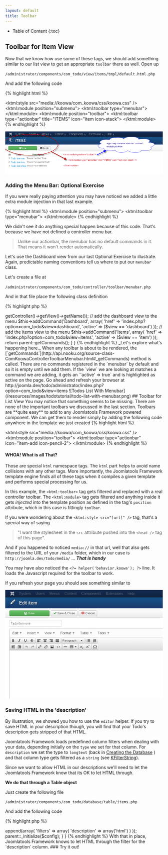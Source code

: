 ```yaml
---
layout: default
title: Toolbar
---
```


* Table of Content
{:toc}

## Toolbar for Item View

Now that we know how use some of these tags, we should add something similar to our list view to get an appropriate `toolbar` there as well.
Open up

`/administrator/components/com_todo/view/items/tmpl/default.html.php`

And add the following code

{% highlight html %}
<?= helper('behavior.koowa'); ?>
 <ktml:style src="media://koowa/com_koowa/css/koowa.css" />
 <ktml:module position="submenu">
     <ktml:toolbar type="menubar">
 </ktml:module>
 <ktml:module position="toolbar">
     <ktml:toolbar type="actionbar" title="ITEMS" icon="item icon-stack">
 </ktml:module>
{% endhighlight %}

![Todos List With Toolbar](/resources/images/todotutorial/todo-list-with-toolbar.png)


### Adding the Menu Bar: Optional Exercise

If you were really paying attention you may have noticed we added a little extra module injection in that last example.

{% highlight html %}
 <ktml:module position="submenu">
     <ktml:toolbar type="menubar">
 </ktml:module>
{% endhighlight %}

We didn't see it do anything special happen because of this code. That's because we have not defined a controller menu bar.

>Unlike our actionbar, the menubar has no default commands in it. That means it won't render automatically.

Let's use the Dashboard view from our last Optional Exercise to illustrate. Again, predictable naming conventions tell us where to put our
`menubar` class.

Let's create a file at

`/administrator/components/com_todo/controller/toolbar/menubar.php`

And in that file place the following class definition

{% highlight php %}
<?php
class ComTodoControllerToolbarMenubar extends ComKoowaControllerToolbarMenubar
{
    function getCommands()
    {
        $view = KStringInflector::singularize($this->getController()->getView()->getName());
        // add the dashboard view to the menu
        $this->addCommand('Dashboard', array(
            'href' => 'index.php?option=com_todo&view=dashboard',
            'active' => ($view == 'dashboard')
        ));
        // add the items view to the menu
        $this->addCommand('Items', array(
            'href' => 'index.php?option=com_todo&view=items',
            'active' => ($view == 'item')
        ));
        return parent::getCommands();
    }
}
{% endhighlight %}

_Let's explore what's happening here._

When any toolbar is about to be rendered, the [`getCommands`](http://api.nooku.org/source-class-ComKoowaControllerToolbarMenubar.html#_getCommands) method is called. There are no commands registered in the `menubar`
by default and so it is empty until we add them. If the `view` we are looking at matches a command we are adding, it gets
an `'active' => true` and is highlighted as active on the page.

Go ahead and refresh your browser at http://joomla.dev/todo/administrator/index.php?option=com_todo&view=items

![Todos List With Menubar](/resources/images/todotutorial/todo-list-with-menubar.png)


## Toolbar for List View

You may notice that something seems to be missing. There are none of the important toolbars we discussed in the last section.

Toolbars are **quite easy** to add to any Joomlatools Framework powered component. We can get them to render simply by adding the following
code anywhere in the template we just created

{% highlight html %}
<?= helper('behavior.koowa'); ?>
<ktml:style src="media://koowa/com_koowa/css/koowa.css" />
<ktml:module position="toolbar">
    <ktml:toolbar type="actionbar" icon="item-add icon-pencil-2">
</ktml:module>
{% endhighlight %}

#### WHOA! What is all That?

Those are special `ktml` namespace tags. The `ktml` part helps to avoid name collisions with any other tags. More importantly,
the Joomlatools Framework template engine finds all of these tags when it compiles a given template and performs special processing for us.

In this example, the `<ktml:toolbar>` tag gets filtered and replaced with a real controller toolbar. The `<ktml:module>` tag gets filtered and
anything inside it gets *injected* into the template position as defined in the tag's `position` attribute, which in this case is fittingly `toolbar`.

If you were wondering about the `<ktml:style src="[url]" />` tag, that's a special way of saying

>"I want the stylesheet in the `src` attribute pushed into the `<head />` tag of this page".

And if you happened to noticed `media://` in that url, well that also gets filtered to the URL of your `/media`
folder, which in our case is `http://joomla.dev/todo/media/` ... _**That is handy**_

You may have also noticed the `<?= helper('behavior.koowa'); ?>` line. It loads the Javascript required for the toolbar
to work.

If you refresh your page you should see something similar to

![Todos Item With Toolbar](/resources/images/todotutorial/todo-form-with-toolbar.png)

### Saving HTML in the 'description'

By illustration, we showed you how to use the `editor` helper. If you try to save HTML in your description though, you will
 find that your Todo's description gets stripped of that HTML.

Joomlatools Framework loads predefined column filters when dealing with your data, depending initially on the `type` we set for that column.
For `description` we set the type to `longtext` (back in [Creating the Database](creating-the-database.html) ) and that column
type gets filtered as a `string` (see [KFilterString](http://api.nooku.org/class-KFilterString.html)).

Since we want to allow HTML in our descriptions we'll need to let the Joomlatools Framework know that its OK to let HTML through.

**We do that through a Table object**

Just create the following file

    /administrator/components/com_todo/database/table/items.php

And add the following code

{% highlight php %}
<?php
class ComTodoDatabaseTableItems extends KDatabaseTableAbstract
{
    protected function _initialize(KObjectConfig $config)
    {
        $config->append(array(
                'filters' => array(
                    'description'  => array('html')
            )
        ));
        parent::_initialize($config);
    }
}
{% endhighlight %}

With that in place, Joomlatools Framework knows to let HTML through the filter for the `description` column.

### Try it out!